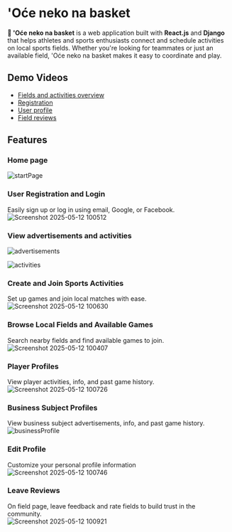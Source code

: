# 'Oće neko na basket

**🏀 'Oće neko na basket** is a web application built with **React.js** and **Django** that helps athletes and sports enthusiasts connect and schedule activities on local sports fields. Whether you're looking for teammates or just an available field, 'Oće neko na basket makes it easy to coordinate and play.

## Demo Videos
- [Fields and activities overview](https://drive.google.com/file/d/1pX5DygsTamA8FE718DJzVHe6zekJSpBW/view?usp=drive_link)
- [Registration](https://drive.google.com/file/d/1h9ARk-sg9atyGqMCKVNboFiWLL4bHBeF/view?usp=drive_link)
- [User profile](https://drive.google.com/file/d/1rQ6Dfai4-RAGrJIVtEcso1eZCrCddoo3/view?usp=drive_link)
- [Field reviews](https://drive.google.com/file/d/1cgyCeLNEKc8stqYaCNAMgt8PmPz6Hqbc/view?usp=drive_link)

##  Features

###  Home page

![startPage](https://github.com/user-attachments/assets/dc916bbd-3784-4b08-94e0-bd7b74870ecf)

###  User Registration and Login
Easily sign up or log in using email, Google, or Facebook.
![Screenshot 2025-05-12 100512](https://github.com/user-attachments/assets/220c2a51-f6e7-411f-9eff-7923f2c7160e)

###  View advertisements and activities

![advertisements](https://github.com/user-attachments/assets/5e107201-57f3-42bd-bc5a-4168639ad897)

![activities](https://github.com/user-attachments/assets/5dfbd637-991a-4d54-9c2a-4d0cebda5f51)

###  Create and Join Sports Activities
Set up games and join local matches with ease.
![Screenshot 2025-05-12 100630](https://github.com/user-attachments/assets/58ab013e-b4d2-4d7c-a8f9-b4a4817f6c94)


###  Browse Local Fields and Available Games
Search nearby fields and find available games to join.
![Screenshot 2025-05-12 100407](https://github.com/user-attachments/assets/5cbc94e1-add7-42a1-a96c-fd57b623ee26)


###  Player Profiles
View player activities, info, and past game history.
![Screenshot 2025-05-12 100726](https://github.com/user-attachments/assets/05d2095d-c817-4773-966b-c99fdd60bb48)


###  Business Subject Profiles
View business subject advertisements, info, and past game history.
![businessProfile](https://github.com/user-attachments/assets/6dd31757-ccf6-4a5d-b4c3-4237f30c4636)


###  Edit Profile  
Customize your personal profile information
![Screenshot 2025-05-12 100746](https://github.com/user-attachments/assets/4e0029fb-bc05-4d59-9d7e-caab652aa279)


###  Leave Reviews  
On field page, leave feedback and rate fields to build trust in the community.  
![Screenshot 2025-05-12 100921](https://github.com/user-attachments/assets/95f3ac38-d418-4350-9103-ee90d7f373a2)

